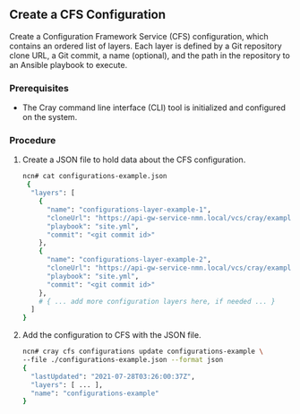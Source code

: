 ## Create a CFS Configuration

Create a Configuration Framework Service \(CFS\) configuration, which contains an ordered list of layers. Each layer is defined by a Git repository clone URL, a Git commit, a name \(optional\), and the path in the repository to an Ansible playbook to execute.

### Prerequisites

-   The Cray command line interface \(CLI\) tool is initialized and configured on the system.

### Procedure

1.  Create a JSON file to hold data about the CFS configuration.

    ```bash
    ncn# cat configurations-example.json
     {
      "layers": [
        {
          "name": "configurations-layer-example-1",
          "cloneUrl": "https://api-gw-service-nmn.local/vcs/cray/example-repo.git",
          "playbook": "site.yml",
          "commit": "<git commit id>"
        },
        {
          "name": "configurations-layer-example-2",
          "cloneUrl": "https://api-gw-service-nmn.local/vcs/cray/example-repo2.git",
          "playbook": "site.yml",
          "commit": "<git commit id>"
        },
        # { ... add more configuration layers here, if needed ... }
      ]
    }
    ```

2.  Add the configuration to CFS with the JSON file.

    ```bash
    ncn# cray cfs configurations update configurations-example \
    --file ./configurations-example.json --format json
    {
      "lastUpdated": "2021-07-28T03:26:00:37Z",
      "layers": [ ... ],
      "name": "configurations-example"
    }
    ```



